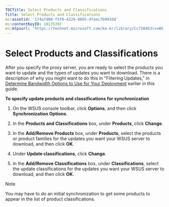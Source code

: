 ```yaml
---
TOCTitle: Select Products and Classifications
Title: Select Products and Classifications
ms:assetid: '174afd08-f5f0-4229-8665-4faec7b993dd'
ms:contentKeyID: 18135397
ms:mtpsurl: 'https://technet.microsoft.com/ko-kr/library/Cc720453(v=WS.10)'
---
```


Select Products and Classifications
===================================

After you specify the proxy server, you are ready to select the products you want to update and the types of updates you want to download. There is a description of why you might want to do this in "Filtering Updates," in [Determine Bandwidth Options to Use for Your Deployment](https://technet.microsoft.com/8001cd1d-8c32-4962-8bad-9dede4cd90e5) earlier in this guide.

**To specify update products and classifications for synchronization**
1.  On the WSUS console toolbar, click **Options**, and then click **Synchronization Options**.

2.  In the **Products and Classifications** box, under **Products**, click **Change**.

3.  In the **Add/Remove Products** box, under **Products**, select the products or product families for the updates you want your WSUS server to download, and then click **OK**.

4.  Under **Update classifications**, click **Change**.

5.  In the **Add/Remove Classifications** box, under **Classifications**, select the update classifications for the updates you want your WSUS server to download, and then click **OK**.

> [!Note]  
> You may have to do an initial synchronization to get some products to appear in the list of product classifications.  
